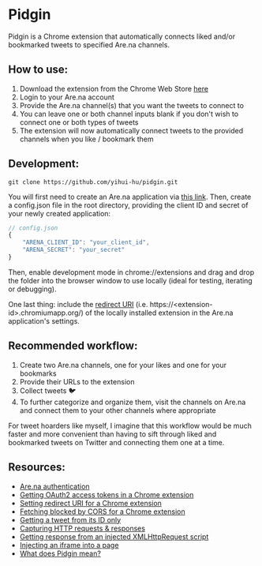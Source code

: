 # Pidgin

Pidgin is a Chrome extension that automatically connects liked and/or bookmarked tweets to specified Are.na channels.

## How to use:

1. Download the extension from the Chrome Web Store [here](https://chrome.google.com/webstore/detail/pidgin/maikbdfilhceffcfpenbfcgohpgnjmem?hl=en&authuser=6)
2. Login to your Are.na account 
3. Provide the Are.na channel(s) that you want the tweets to connect to
4. You can leave one or both channel inputs blank if you don't wish to connect one or both types of tweets
5. The extension will now automatically connect tweets to the provided channels when you like / bookmark them

## Development:

```
git clone https://github.com/yihui-hu/pidgin.git
```

You will first need to create an Are.na application via [this link](https://dev.are.na/oauth/applications). Then, create a config.json file in the root directory, providing the client ID and secret of your newly created application:
```javascript
// config.json
{
    "ARENA_CLIENT_ID": "your_client_id",
    "ARENA_SECRET": "your_secret"
}
```

Then, enable development mode in chrome://extensions and drag and drop the folder into the browser window to use locally (ideal for testing, iterating or debugging).

One last thing: include the [redirect URI](https://stackoverflow.com/questions/34420459/what-redirect-url-can-i-set-for-oauth2-callback-in-a-chrome-extension) (i.e. https://\<extension-id\>.chromiumapp.org/) of the locally installed extension in the Are.na application's settings.

## Recommended workflow:

1. Create two Are.na channels, one for your likes and one for your bookmarks
2. Provide their URLs to the extension
3. Collect tweets 🐦
4. To further categorize and organize them, visit the channels on Are.na and connect them to your other channels where appropriate

For tweet hoarders like myself, I imagine that this workflow would be much faster and more convenient than having to sift through liked and bookmarked tweets on Twitter and connecting them one at a time.

## Resources:
- [Are.na authentication](https://dev.are.na/documentation/authentication)
- [Getting OAuth2 access tokens in a Chrome extension](https://developer.chrome.com/docs/extensions/reference/identity/)
- [Setting redirect URI for a Chrome extension](https://stackoverflow.com/questions/34420459/what-redirect-url-can-i-set-for-oauth2-callback-in-a-chrome-extension)
- [Fetching blocked by CORS for a Chrome extension](https://stackoverflow.com/questions/64732755/access-to-fetch-has-been-blocked-by-cors-policy-chrome-extension-error)
- [Getting a tweet from its ID only](https://stackoverflow.com/a/68430741)
- [Capturing HTTP requests & responses](https://stackoverflow.com/questions/8939467/chrome-extension-to-read-http-response)
- [Getting response from an injected XMLHttpRequest script](https://gist.github.com/yihui-hu/43b4c5c45cb2b32cfc7d653a64c5742d)
- [Injecting an iframe into a page](https://stackoverflow.com/questions/24641592/injecting-iframe-into-page-with-restrictive-content-security-policy)
- [What does Pidgin mean?](https://en.wikipedia.org/wiki/Pidgin)